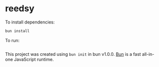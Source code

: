 # reedsy

To install dependencies:

```bash
bun install
```

To run:

```bash

```

This project was created using `bun init` in bun v1.0.0. [Bun](https://bun.sh) is a fast all-in-one JavaScript runtime.
